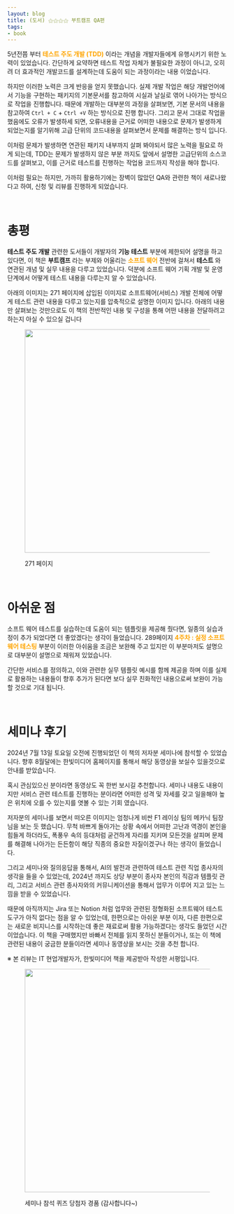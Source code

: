 ```yaml
---
layout: blog
title: (도서) ⚝⚝⚝⚝ 부트캠프 QA편
tags:
- book
---
```


5년전쯤 부터 **<span style="color:orange">테스트 주도 개발 (TDD)</span>** 이라는 개념을 개발자들에게 유행시키기 위한 노력이 있었습니다. 간단하게 요약하면 테스트 작업 자체가 불필요한 과정이 아니고, 오히려 더 효과적인 개발코드를 설계하는데 도움이 되는 과정이라는 내용 이었습니다.

하지만 이러한 노력은 크게 반응을 얻지 못했습니다. 실제 개발 작업은 해당 개발언어에서 기능을 구현하는 패키지의 기본문서를 참고하여 시실과 날실로 엮어 나아가는 방식으로 작업을 진행합니다. 때문에 개발하는 대부분의 과정을 살펴보면, 기본 문서의 내용을 참고하여 `Ctrl + C` + `Ctrl +V` 하는 방식으로 진행 합니다. 그리고 문서 그대로 작업을 했음에도 오류가 발생하세 되면, 오류내용을 근거로 어떠한 내용으로 문제가 발생하게 되었는지를 알기위해 고급 단위의 코드내용을 살펴보면서 문제를 해결하는 방식 입니다.

이처럼 문제가 발생하면 연관된 패키지 내부까지 살펴 봐야되서 많은 노력을 필요로 하게 되는데, TDD는 문제가 발생하지 않은 부분 까지도 앞에서 설명한 고급단위의 소스코드를 살펴보고, 이를 근거로 테스트를 진행하는 작업용 코드까지 작성을 해야 합니다. 

이처럼 필요는 하지만, 가까히 활용하기에는 장벽이 많았던 QA와 관련한 책이 새로나왔다고 하여, 신청 및 리뷰를 진행하게 되었습니다.

<br/>

# 총평
**테스트 주도 개발** 관련한 도서들이 개발자의 **기능 테스트** 부분에 제한되어 설명을 하고 있다면, 이 책은 **부트캠프** 라는 부제와 어울리는 **<span style="color:orange">소프트 웨어</span>** 전반에 걸쳐서 **테스트** 와 연관된 개념 및 실무 내용을 다루고 있었습니다. 덕분에 소프트 웨어 기획 개발 및 운영 단계에서 어떻게 테스트 내용을 다루는지 알 수 있었습니다.

아래의 이미지는 271 페이지에 삽입된 이미지로 소프트웨어(서비스) 개발 전체에 어떻게 테스트 관련 내용을 다루고 있는지를 압축적으로 설명한 이미지 입니다. 아래의 내용만 살펴보는 것만으로도 이 책의 전반적인 내용 및 구성을 통해 어떤 내용을 전달하려고 하는지 아실 수 있으실 겁니다

<figure class="align-center">
  <p style="text-align: center">
  <img width="510px" src="{{site.baseurl}}/assets/fullstack/qa-01.jpg">
  <figcaption>271 페이지</figcaption>
  </p>
</figure>

<br/>

# 아쉬운 점
소프트 웨어 테스트를 실습하는데 도움이 되는 템플릿을 제공해 줬다면, 일종의 실습과정이 추가 되었다면 더 좋았겠다는 생각이 들었습니다. 289페이지 **<span style="color:orange">4주차 : 실정 소프트웨어 테스팅</span>** 부분이 이러한 아쉬움을 조금은 보완해 주고 있지만 이 부분마저도 설명으로 대부분이 설명으로 채워져 있었습니다. 

간단한 서비스를 정의하고, 이와 관련한 실무 템플릿 예시를 함께 제공을 하며 이를 실제로 활용하는 내용들이 향후 추가가 된다면 보다 실무 친화적인 내용으로써 보완이 가능할 것으로 기대 됩니다.

<br/>

# 세미나 후기
2024년 7월 13일 토요일 오전에 진행되었던 이 책의 저자분 세미나에 참석할 수 있었습니다. 향후 8월달에는 한빛미디어 홈페이지를 통해서 해당 동영상을 보실수 있을것으로 안내를 받았습니다.

혹시 관심있으신 분이라면 동영상도 꼭 한번 보시길 추천합니다. 세미나 내용도 내용이지만 서비스 관련 테스트를 진행하는 분이라면 어떠한 성격 및 자세를 갖고 일을해야 높은 위치에 오를 수 있는지를 엿볼 수 있는 기회 였습니다.

저자분의 세미나를 보면서 떠오른 이미지는 엄청나게 비싼 F1 레이싱 팀의 메카닉 팀장님을 보는 듯 했습니다. 무척 바쁘게 돌아가는 상황 속에서 어떠한 고난과 역경이 본인을 힘들게 하더라도, 폭풍우 속의 등대처럼 굳건하게 자리를 지키며 모든것을 살피며 문제를 해결해 나아가는 든든함이 해당 직종의 중요한 자질이겠구나 하는 생각이 들었습니다.

그리고 세미나와 질의응답을 통해서, AI의 발전과 관련하여 테스트 관련 직업 종사자의 생각을 들을 수 있었는데, 2024년 까지도 상당 부분이 종사자 본인의 직감과 템플릿 관리, 그리고 서비스 관련 종사자와의 커뮤니케이션을 통해서 업무가 이루어 지고 있는 느낌을 받을 수 있었습니다. 

때문에 아직까지는 Jira 또는 Notion 처럼 업무와 관련된 정형화된 소프트웨어 테스트 도구가 아직 없다는 점을 알 수 있었는데, 한편으로는 아쉬운 부분 이자, 다른 한편으로는 새로운 비지니스를 시작하는데 좋은 재료로써 활용 가능하겠다는 생각도 들었던 시간이었습니다. 이 책을 구매했지만 바빠서 전체를 읽지 못하신 분들이거나, 또는 이 책에 관련된 내용이 궁금한 분들이라면 세미나 동영상을 보시는 것을 추천 합니다.

※ 본 리뷰는 IT 현업개발자가, 한빛미디어 책을 제공받아 작성한 서평입니다.

<figure class="align-center">
  <p style="text-align: center">
  <img width="510px" src="{{site.baseurl}}/assets/book/QA_bootcamp.jpg">
  <figcaption>세미나 참석 퀴즈 당첨자 경품 (감사합니다~)</figcaption>
  </p>
</figure>


